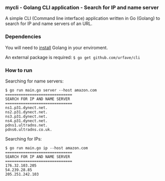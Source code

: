 ### mycli - Golang CLI application - Search for IP and name server

A simple CLI (Command line interface) application written in Go (Golang) to search
for IP and name servers of an URL.

### Dependencies

You will need to [install](https://go.dev/doc/install) Golang in your enviroment.

An external package is required:
``
$ go get github.com/urfave/cli
``
### How to run
Searching for name servers:

```
$ go run main.go server --host amazon.com
==============================
SEARCH FOR IP AND NAME SERVER
==============================
ns1.p31.dynect.net.
ns2.p31.dynect.net.
ns3.p31.dynect.net.
ns4.p31.dynect.net.
pdns1.ultradns.net.
pdns6.ultradns.co.uk.
```

Searching for IPs:

```
$ go run main.go ip --host amazon.com
==============================
SEARCH FOR IP AND NAME SERVER
==============================
176.32.103.205
54.239.28.85
205.251.242.103
```
